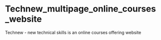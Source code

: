 # Technew_multipage_online_courses_website
Technew - new technical skills is an online courses offering website
